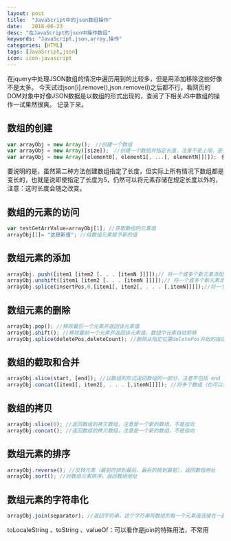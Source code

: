 ```yaml
---
layout: post
title:  "JavaScript中的json数组操作"
date:   2016-06-23
desc: "在JavaScript的json中操作数组"
keywords: "JavaScript,json,array,操作"
categories: [HTML]
tags: [JavaScript,json]
icon: icon-javascript
---
```


在jquery中处理JSON数组的情况中遍历用到的比较多，但是用添加移除这些好像不是太多。
今天试过json[i].remove(),json.remove(i)之后都不行，看网页的DOM对象中好像JSON数据是以数组的形式出现的，查阅了下相关JS中数组的操作一试果然很爽。
记录下来。

## 数组的创建

``` javascript
var arrayObj = new Array();　//创建一个数组
var arrayObj = new Array([size]);　//创建一个数组并指定长度，注意不是上限，是长度
var arrayObj = new Array([element0[, element1[, ...[, elementN]]]]);　创建一个数组并赋值
```

要说明的是，虽然第二种方法创建数组指定了长度，但实际上所有情况下数组都是变长的，也就是说即使指定了长度为5，仍然可以将元素存储在规定长度以外的，注意：这时长度会随之改变。

## 数组的元素的访问

``` javascript
var testGetArrValue=arrayObj[1]; //获取数组的元素值
arrayObj[1]= "这是新值"; //给数组元素赋予新的值
```

## 数组元素的添加

``` javascript
arrayObj. push([item1 [item2 [. . . [itemN ]]]]);// 将一个或多个新元素添加到数组结尾，并返回数组新长度
arrayObj.unshift([item1 [item2 [. . . [itemN ]]]]);// 将一个或多个新元素添加到数组开始，数组中的元素自动后移，返回数组新长度
arrayObj.splice(insertPos,0,[item1[, item2[, . . . [,itemN]]]]);//将一个或多个新元素插入到数组的指定位置，插入位置的元素自动后移，返回""。
```

## 数组元素的删除

``` javascript
arrayObj.pop(); //移除最后一个元素并返回该元素值
arrayObj.shift(); //移除最前一个元素并返回该元素值，数组中元素自动前移
arrayObj.splice(deletePos,deleteCount); //删除从指定位置deletePos开始的指定数量deleteCount的元素，数组形式返回所移除的元素
```

## 数组的截取和合并

``` javascript
arrayObj.slice(start, [end]); //以数组的形式返回数组的一部分，注意不包括 end 对应的元素，如果省略 end 将复制 start 之后的所有元素
arrayObj.concat([item1[, item2[, . . . [,itemN]]]]); //将多个数组（也可以是字符串，或者是数组和字符串的混合）连接为一个数组，返回连接好的新的数组
```

## 数组的拷贝

``` javascript
arrayObj.slice(0); //返回数组的拷贝数组，注意是一个新的数组，不是指向
arrayObj.concat(); //返回数组的拷贝数组，注意是一个新的数组，不是指向
```

## 数组元素的排序

``` javascript
arrayObj.reverse(); //反转元素（最前的排到最后、最后的排到最前），返回数组地址
arrayObj.sort(); //对数组元素排序，返回数组地址
```

## 数组元素的字符串化

``` javascript
arrayObj.join(separator); //返回字符串，这个字符串将数组的每一个元素值连接在一起，中间用 separator 隔开。
```

toLocaleString 、toString 、valueOf：可以看作是join的特殊用法，不常用
